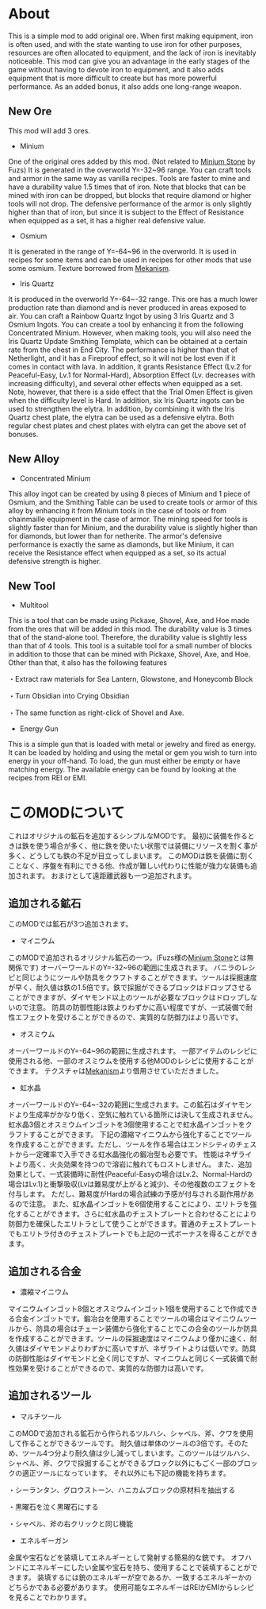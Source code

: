 # About
This is a simple mod to add original ore.
When first making equipment, iron is often used, and with the state wanting to use iron for other purposes, resources are often allocated to equipment, and the lack of iron is inevitably noticeable.
This mod can give you an advantage in the early stages of the game without having to devote iron to equipment, and it also adds equipment that is more difficult to create but has more powerful performance.
As an added bonus, it also adds one long-range weapon.

## New Ore
This mod will add 3 ores.
- Minium

One of the original ores added by this mod. (Not related to [Minium Stone](https://modrinth.com/mod/minium-stone) by Fuzs)
It is generated in the overworld Y=-32~96 range.
You can craft tools and armor in the same way as vanilla recipes. Tools are faster to mine and have a durability value 1.5 times that of iron. Note that blocks that can be mined with iron can be dropped, but blocks that require diamond or higher tools will not drop.
The defensive performance of the armor is only slightly higher than that of iron, but since it is subject to the Effect of Resistance when equipped as a set, it has a higher real defensive value.

- Osmium

It is generated in the range of Y=-64~96 in the overworld.
It is used in recipes for some items and can be used in recipes for other mods that use some osmium.
Texture borrowed from [Mekanism](https://modrinth.com/mod/mekanism).

- Iris Quartz

It is produced in the overworld Y=-64~-32 range. This ore has a much lower production rate than diamond and is never produced in areas exposed to air.
You can craft a Rainbow Quartz Ingot by using 3 Iris Quartz and 3 Osmium Ingots.
You can create a tool by enhancing it from the following Concentrated Minium. However, when making tools, you will also need the Iris Quartz Update Smithing Template, which can be obtained at a certain rate from the chest in End City.
The performance is higher than that of Netherlight, and it has a Fireproof effect, so it will not be lost even if it comes in contact with lava.
In addition, it grants Resistance Effect (Lv.2 for Peaceful-Easy, Lv.1 for Normal-Hard), Absorption Effect (Lv. decreases with increasing difficulty), and several other effects when equipped as a set.
Note, however, that there is a side effect that the Trial Omen Effect is given when the difficulty level is Hard.
In addition, six Iris Quartz ingots can be used to strengthen the elytra. In addition, by combining it with the Iris Quartz chest plate, the elytra can be used as a defensive elytra. Both regular chest plates and chest plates with elytra can get the above set of bonuses.

## New Alloy
- Concentrated Minium

This alloy ingot can be created by using 8 pieces of Minium and 1 piece of Osmium, and the Smithing Table can be used to create tools or armor of this alloy by enhancing it from Minium tools in the case of tools or from chainmaille equipment in the case of armor.
The mining speed for tools is slightly faster than for Minium, and the durability value is slightly higher than for diamonds, but lower than for netherite.
The armor's defensive performance is exactly the same as diamonds, but like Minium, it can receive the Resistance effect when equipped as a set, so its actual defensive strength is higher.

## New Tool

- Multitool

This is a tool that can be made using Pickaxe, Shovel, Axe, and Hoe made from the ores that will be added in this mod.
The durability value is 3 times that of the stand-alone tool. Therefore, the durability value is slightly less than that of 4 tools. This tool is a suitable tool for a small number of blocks in addition to those that can be mined with Pickaxe, Shovel, Axe, and Hoe.
Other than that, it also has the following features

・Extract raw materials for Sea Lantern, Glowstone, and Honeycomb Block

・Turn Obsidian into Crying Obsidian

・The same function as right-click of Shovel and Axe.

- Energy Gun

This is a simple gun that is loaded with metal or jewelry and fired as energy.
It can be loaded by holding and using the metal or gem you wish to turn into energy in your off-hand.
To load, the gun must either be empty or have matching energy.
The available energy can be found by looking at the recipes from REI or EMI.

# このMODについて
これはオリジナルの鉱石を追加するシンプルなMODです。
最初に装備を作るときは鉄を使う場合が多く、他に鉄を使いたい状態では装備にリソースを割く事が多く、どうしても鉄の不足が目立ってしまいます。
このMODは鉄を装備に割くことなく、序盤を有利にできる他、作成が難しい代わりに性能が強力な装備も追加されます。
おまけとして遠距離武器も一つ追加されます。

## 追加される鉱石
このMODでは鉱石が3つ追加されます。
- マイニウム

このMODで追加されるオリジナル鉱石の一つ。(Fuzs様の[Minium Stone](https://modrinth.com/mod/minium-stone)とは無関係です)
オーバーワールドのY=-32~96の範囲に生成されます。
バニラのレシピと同じようにツールや防具をクラフトすることができます。ツールは採掘速度が早く、耐久値は鉄の1.5倍です。鉄で採掘ができるブロックはドロップさせることができますが、ダイヤモンド以上のツールが必要なブロックはドロップしないので注意。
防具の防御性能は鉄よりわずかに高い程度ですが、一式装備で耐性エフェクトを受けることができるので、実質的な防御力はより高いです。

- オスミウム

オーバーワールドのY=-64~96の範囲に生成されます。
一部アイテムのレシピに使用される他、一部のオスミウムを使用する他MODのレシピに使用することができます。
テクスチャは[Mekanism](https://modrinth.com/mod/mekanism)より借用させていただきました。

- 虹水晶

オーバーワールドのY=-64~-32の範囲に生成されます。この鉱石はダイヤモンドより生成率がかなり低く、空気に触れている箇所には決して生成されません。
虹水晶3個とオスミウムインゴットを3個使用することで虹水晶インゴットをクラフトすることができます。
下記の濃縮マイニウムから強化することでツールを作成することができます。ただし、ツールを作る場合はエンドシティのチェストから一定確率で入手できる虹水晶強化の鍛冶型も必要です。
性能はネザライトより高く、火炎効果を持つので溶岩に触れてもロストしません。
また、追加効果として、一式装備時に耐性(Peaceful-Easyの場合はLv.2、Normal-Hardの場合はLv.1)と衝撃吸収(Lvは難易度が上がると減少)、その他複数のエフェクトを付与します。
ただし、難易度がHardの場合試練の予感が付与される副作用があるので注意。
また、虹水晶インゴットを6個使用することにより、エリトラを強化することができます。さらに虹水晶のチェストプレートと合わせることにより防御力を確保したエリトラとして使うことができます。普通のチェストプレートでもエリトラ付きのチェストプレートでも上記の一式ボーナスを得ることができます。

## 追加される合金
- 濃縮マイニウム

マイニウムインゴット8個とオスミウムインゴット1個を使用することで作成できる合金インゴットです。鍛冶台を使用することでツールの場合はマイニウムツールから、防具の場合はチェーン装備から強化することでこの合金のツールか防具を作成することができます。ツールの採掘速度はマイニウムより僅かに速く、耐久値はダイヤモンドよりわずかに高いですが、ネザライトよりは低いです。防具の防御性能はダイヤモンドと全く同じですが、マイニウムと同じく一式装備で耐性効果を受けることができるので、実質的な防御力は高いです。

## 追加されるツール
- マルチツール

このMODで追加される鉱石から作られるツルハシ、シャベル、斧、クワを使用して作ることができるツールです。
耐久値は単体のツールの3倍です。そのため、ツール4つ分より耐久値は少し減ってしまいます。このツールはツルハシ、シャベル、斧、クワで採掘することができるブロック以外にもごく一部のブロックの適正ツールになっています。
それ以外にも下記の機能を持ちます。

・シーランタン、グロウストーン、ハニカムブロックの原材料を抽出する

・黒曜石を泣く黒曜石にする

・シャベル、斧の右クリックと同じ機能

- エネルギーガン

金属や宝石などを装填してエネルギーとして発射する簡易的な銃です。
オフハンドにエネルギーにしたい金属や宝石を持ち、使用することで装填することができます。
装填するには銃のエネルギーが空であるか、一致するエネルギーかのどちらかである必要があります。
使用可能なエネルギーはREIかEMIからレシピを見ることでわかります。
